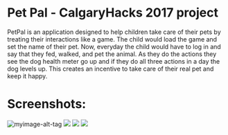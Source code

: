 # Pet Pal - CalgaryHacks 2017 project

PetPal is an application designed to help children take care of their pets by treating their interactions like a game. The child would load the game and set the name of their pet. Now, everyday the child would have to log in and say that they fed, walked, and pet the animal. As they do the actions they see the dog health meter go up and if they do all three actions in a day the dog levels up. This creates an incentive to take care of their real pet and keep it happy.

# Screenshots:
![myimage-alt-tag](https://cloud.githubusercontent.com/assets/2738455/23590706/45248fde-01a2-11e7-906d-15d7d8f15ad5.png)
![](https://cloud.githubusercontent.com/assets/2738455/23590704/451eb690-01a2-11e7-9e73-c2826dafe06e.png)
![](https://cloud.githubusercontent.com/assets/2738455/23590705/452436a6-01a2-11e7-9acd-a50c14a29fa9.png)
![](https://cloud.githubusercontent.com/assets/2738455/23590709/4ccd41c2-01a2-11e7-82f7-a1cb63b7b6db.png)
